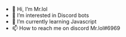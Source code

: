 - 👋 Hi, I’m Mr.lol
- 👀 I’m interested in Discord bots
- 🌱 I’m currently learning Javascript
- 📫 How to reach me on discord Mr.lol#6969

<!---
Ninja-EGY/Ninja-EGY is a ✨ special ✨ repository because its `README.md` (this file) appears on your GitHub profile.
You can click the Preview link to take a look at your changes.
--->

